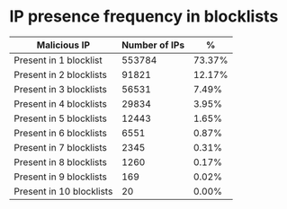 # IP presence frequency in blocklists
| Malicious IP | Number of IPs | % |
|----|----|----|
| Present in 1 blocklist | 553784 | 73.37% |
| Present in 2 blocklists | 91821 | 12.17% |
| Present in 3 blocklists | 56531 | 7.49% |
| Present in 4 blocklists | 29834 | 3.95% |
| Present in 5 blocklists | 12443 | 1.65% |
| Present in 6 blocklists | 6551 | 0.87% |
| Present in 7 blocklists | 2345 | 0.31% |
| Present in 8 blocklists | 1260 | 0.17% |
| Present in 9 blocklists | 169 | 0.02% |
| Present in 10 blocklists | 20 | 0.00% |
